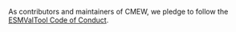 As contributors and maintainers of CMEW, we pledge to follow the
[ESMValTool Code of Conduct][CoC].

[CoC]: https://github.com/ESMValGroup/ESMValTool/blob/main/CODE_OF_CONDUCT.md
